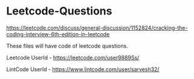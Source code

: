# Leetcode-Questions

https://leetcode.com/discuss/general-discussion/1152824/cracking-the-coding-interview-6th-edition-in-leetcode

These files will have code of leetcode questions.

Leetcode UserId - https://leetcode.com/user9889Ss/


LintCode UserId - https://www.lintcode.com/user/sarvesh32/
